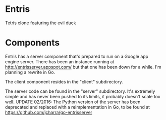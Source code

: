 Entris
======

Tetris clone featuring the evil duck

Components
==========

Entris has a server component that's prepared to run on a Google app engine server. There has been an instance 
running at http://entrisserver.appspot.com/ but that one has been down for a while. I'm planning a rewrite in Go.

The client component resides in the "client" subdirectory.

The server code can be found in the "server" subdirectory. It's extremely simple and has never been pushed to its limits, it probably doesn't scale too well.
UPDATE 02/2016: The Python version of the server has been deprecated and replaced with a reimplementation in Go, to be found at https://github.com/jcharra/go-entrisserver
